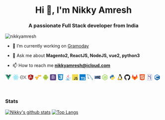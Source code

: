 <h1 align="center">Hi 👋, I'm Nikky Amresh</h1>
<h3 align="center">A passionate Full Stack developer from India</h3>
<p align="left"> <img src="https://komarev.com/ghpvc/?username=nikkyamresh" alt="nikkyamresh" /> </p>

- 🔭 I’m currently working on [Gramoday](https://gramoday.net)

- 💬 Ask me about **Magento2, ReactJS, NodeJS, vue2, python3**

- 📫 How to reach me **nikkyamresh@icloud.com**

<p align="left">
 
 <img src="https://raw.githubusercontent.com/devicons/devicon/c5378d6c2510ffa0b3e4475af95618a8048d6cf1/icons/vuejs/vuejs-original.svg" alt="vuejs" width="20" height="20"/>
 
 <img src="https://raw.githubusercontent.com/devicons/devicon/c5378d6c2510ffa0b3e4475af95618a8048d6cf1/icons/react/react-original.svg" alt="react" width="20" height="20"/>
 
  <img src="https://raw.githubusercontent.com/devicons/devicon/c5378d6c2510ffa0b3e4475af95618a8048d6cf1/icons/express/express-original.svg" alt="express" width="20" height="20"/>
 
 <img src="https://raw.githubusercontent.com/devicons/devicon/c5378d6c2510ffa0b3e4475af95618a8048d6cf1/icons/angularjs/angularjs-original.svg" alt="angularjs" width="20" height="20"/>
 
 <img src="https://raw.githubusercontent.com/devicons/devicon/c5378d6c2510ffa0b3e4475af95618a8048d6cf1/icons/amazonwebservices/amazonwebservices-original.svg" alt="amazonwebservices" width="20" height="20"/>
 
 <img src="https://raw.githubusercontent.com/devicons/devicon/c5378d6c2510ffa0b3e4475af95618a8048d6cf1/icons/android/android-original.svg" alt="android" width="20" height="20"/>
 <img src="https://raw.githubusercontent.com/devicons/devicon/c5378d6c2510ffa0b3e4475af95618a8048d6cf1/icons/bootstrap/bootstrap-plain.svg" alt="bootstrap" width="20" height="20"/>
 <img src="https://raw.githubusercontent.com/devicons/devicon/c5378d6c2510ffa0b3e4475af95618a8048d6cf1/icons/css3/css3-original.svg" alt="css3" width="20" height="20"/>
 <img src="https://raw.githubusercontent.com/devicons/devicon/c5378d6c2510ffa0b3e4475af95618a8048d6cf1/icons/java/java-original.svg" alt="java" width="20" height="20"/> 
 <img src="https://raw.githubusercontent.com/devicons/devicon/c5378d6c2510ffa0b3e4475af95618a8048d6cf1/icons/javascript/javascript-original.svg" alt="javascript" width="20" height="20"/> 
 <img src="https://raw.githubusercontent.com/devicons/devicon/c5378d6c2510ffa0b3e4475af95618a8048d6cf1/icons/typescript/typescript-original.svg" alt="typescript" width="20" height="20"/> 
 <img src="https://raw.githubusercontent.com/devicons/devicon/c5378d6c2510ffa0b3e4475af95618a8048d6cf1/icons/mysql/mysql-original.svg" alt="mysql" width="20" height="20"/> 
 <img src="https://raw.githubusercontent.com/devicons/devicon/c5378d6c2510ffa0b3e4475af95618a8048d6cf1/icons/php/php-original.svg" alt="php" width="20" height="20"/> 
 <img src="https://raw.githubusercontent.com/devicons/devicon/c5378d6c2510ffa0b3e4475af95618a8048d6cf1/icons/nodejs/nodejs-original.svg" alt="nodejs" width="20" height="20"/> 
 <img src="https://raw.githubusercontent.com/devicons/devicon/c5378d6c2510ffa0b3e4475af95618a8048d6cf1/icons/python/python-original.svg" alt="python" width="20" height="20"/> 
 <img src="https://raw.githubusercontent.com/devicons/devicon/c5378d6c2510ffa0b3e4475af95618a8048d6cf1/icons/linux/linux-original.svg" alt="linux" width="20" height="20"/>
  <img src="https://raw.githubusercontent.com/devicons/devicon/c5378d6c2510ffa0b3e4475af95618a8048d6cf1/icons/github/github-original.svg" alt="github" width="20" height="20"/>
  <img src="https://raw.githubusercontent.com/devicons/devicon/c5378d6c2510ffa0b3e4475af95618a8048d6cf1/icons/gitlab/gitlab-original.svg" alt="gitlab" width="20" height="20"/>
  <img src="https://raw.githubusercontent.com/devicons/devicon/c5378d6c2510ffa0b3e4475af95618a8048d6cf1/icons/html5/html5-original.svg" alt="html5" width="20" height="20"/>
<img src="https://raw.githubusercontent.com/devicons/devicon/c5378d6c2510ffa0b3e4475af95618a8048d6cf1/icons/heroku/heroku-original.svg" alt="heroku" width="20" height="20"/>
  <img src="https://raw.githubusercontent.com/devicons/devicon/c5378d6c2510ffa0b3e4475af95618a8048d6cf1/icons/c/c-original.svg" alt="c" width="20" height="20"/></p>
<br />

### Stats

[![Nikky's github stats](https://github-readme-stats.vercel.app/api?username=NikkyAmresh&count_private=true&show_icons=true&hide=stars&theme=dark)](https://github.com/anuraghazra/github-readme-stats)
[![Top Langs](https://github-readme-stats.vercel.app/api/top-langs/?username=NikkyAmresh&layout=compact&theme=dark)](https://github.com/anuraghazra/github-readme-stats)
